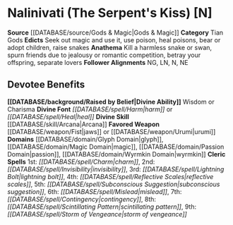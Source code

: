 ﻿---
ability:
- Wisdom
- Charisma
ability_boost:
- Wisdom
- Charisma
alignment: N
deity:
- '[[DATABASE/deity/Nalinivati|Nalinivati]]'
deity_category: Tian Gods
divine_font: Harm or Heal
domain:
- '[[DATABASE/domain/Glyph Domain|Glyph]]'
- '[[DATABASE/domain/Magic Domain|Magic]]'
- '[[DATABASE/domain/Passion Domain|Passion]]'
- '[[DATABASE/domain/Wyrmkin Domain|Wyrmkin]]'
favored_weapon: '[[DATABASE/weapon/Fist|jaws]] or [[DATABASE/weapon/Urumi|Urumi]]'
follower_alignment:
- LN
- NG
- N
- NE
id: '181'
name: Nalinivati
rarity: Common
skill:
- '[[DATABASE/skill/Arcana|Arcana]]'
source: '[[DATABASE/source/Gods & Magic|Gods & Magic]]'
type: Deity

---
# Nalinivati (The Serpent's Kiss) [N]

**Source** [[DATABASE/source/Gods & Magic|Gods & Magic]] 
**Category** Tian Gods
**Edicts** Seek out magic and use it, use poison, heal poisons, bear or adopt children, raise snakes
**Anathema** Kill a harmless snake or swan, spurn friends due to jealousy or romantic competition, betray your offspring, separate lovers
**Follower Alignments** NG, LN, N, NE

## Devotee Benefits

**[[DATABASE/background/Raised by Belief|Divine Ability]]** Wisdom or Charisma
**Divine Font** _[[DATABASE/spell/Harm|harm]]_ or _[[DATABASE/spell/Heal|heal]]_
**Divine Skill** [[DATABASE/skill/Arcana|Arcana]]
**Favored Weapon** [[DATABASE/weapon/Fist|jaws]] or [[DATABASE/weapon/Urumi|urumi]]
**Domains** [[DATABASE/domain/Glyph Domain|glyph]], [[DATABASE/domain/Magic Domain|magic]], [[DATABASE/domain/Passion Domain|passion]], [[DATABASE/domain/Wyrmkin Domain|wyrmkin]]
**Cleric Spells** 1st: _[[DATABASE/spell/Charm|charm]]_, 2nd: _[[DATABASE/spell/Invisibility|invisibility]]_, 3rd: _[[DATABASE/spell/Lightning Bolt|lightning bolt]]_, 4th: _[[DATABASE/spell/Reflective Scales|reflective scales]]_, 5th: _[[DATABASE/spell/Subconscious Suggestion|subconscious suggestion]]_, 6th: _[[DATABASE/spell/Mislead|mislead]]_, 7th: _[[DATABASE/spell/Contingency|contingency]]_, 8th: _[[DATABASE/spell/Scintillating Pattern|scintillating pattern]]_, 9th: _[[DATABASE/spell/Storm of Vengeance|storm of vengeance]]_